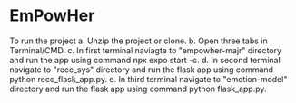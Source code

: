 # EmPowHer

To run the project 
a. Unzip the project or clone.
b. Open three tabs in Terminal/CMD.
c. In first terminal naviagte to "empowher-majr" directory and run the app using command npx expo start -c.
d. In second terminal navigate to "recc_sys" directory and run the flask app using command python recc_flask_app.py.
e. In third terminal navigate to "emotion-model" directory and run the flask app using command python flask_app.py.
